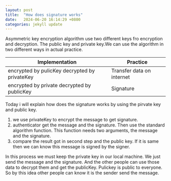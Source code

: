 ```yaml
---
layout: post
title:  "How does signature works"
date:   2024-06-20 16:14:29 +0800
categories: jekyll update
---
```


Asymmetric key encryption algorithm use two different keys fro encryption and decryption. The public key and private key.We can use the algorithm in two different ways in actual practice.

| Implementation      | Practice |
| ----------- | ----------- |
| encrypted by pulicKey  decrypted by privateKey       | Transfer data on internet       |
| encrypted by private  decrypted by publicKey   | Signature        |

Today i will explain how does the signature works by using the pirvate key and public key.

1. we use privateKey to encrypt the message to get signature.
2. authenticator get the message and the signature. Then use the standard algorithm function. This function needs two arguments, the message and the signature.
3. compare the result got in second step and the public key. If it is same then we can know this message is signed by the signer.

In this process we must keep the private key in our local machine. We just send the message and the signature. And the other people can use those data to decrypt them and get the publicKey. Pulickey is public to everyone. So by this idea other people can know it is the sender send the message.
